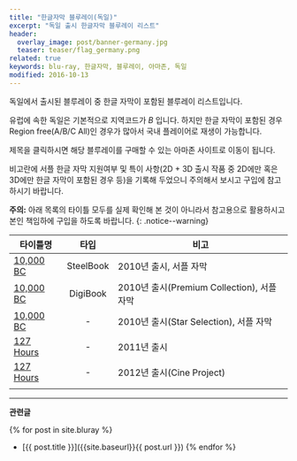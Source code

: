 ```yaml
---
title: "한글자막 블루레이(독일)"
excerpt: "독일 출시 한글자막 블루레이 리스트"
header:
  overlay_image: post/banner-germany.jpg
  teaser: teaser/flag_germany.png
related: true
keywords: blu-ray, 한글자막, 블루레이, 아마존, 독일
modified: 2016-10-13
---
```


독일에서 출시된 블루레이 중 한글 자막이 포함된 블루레이 리스트입니다.

유럽에 속한 독일은 기본적으로 지역코드가 *B* 입니다. 하지만 한글 자막이 포함된 경우 Region free(A/B/C All)인 경우가 많아서 국내 플레이어로 재생이 가능합니다.

제목을 클릭하시면 해당 블루레이를 구매할 수 있는 아마존 사이트로 이동이 됩니다.

비고란에 서플 한글 자막 지원여부 및 특이 사항(2D + 3D 출시 작품 중 2D에만 혹은 3D에만 한글 자막이 포함된 경우 등)을 기록해 두었으니 주의해서 보시고 구입에 참고하시기 바랍니다.

**주의:** 아래 목록의 타이틀 모두를 실제 확인해 본 것이 아니라서 참고용으로 활용하시고 본인 책임하에 구입을 하도록 바랍니다.
{: .notice--warning}

|타이틀명               |타입   |비고                           |
|----------------     |:---:|-------------------------------|
|[10,000 BC](http://amzn.to/2dTd5MC)|SteelBook|2010년 출시, 서플 자막|
|[10,000 BC](http://amzn.to/2dZNcaF)|DigiBook|2010년 출시(Premium Collection), 서플 자막|
|[10,000 BC](http://amzn.to/2dZLpCq)|-|2010년 출시(Star Selection), 서플 자막|
|[127 Hours](http://amzn.to/2e5IPy3)|-|2011년 출시|
|[127 Hours](http://amzn.to/2ef7Vsk)|-|2012년 출시(Cine Project)|
||||

---

**관련글**

{% for post in site.bluray %}
  * [{{ post.title }}]({{site.baseurl}}{{ post.url }})
{% endfor %}
